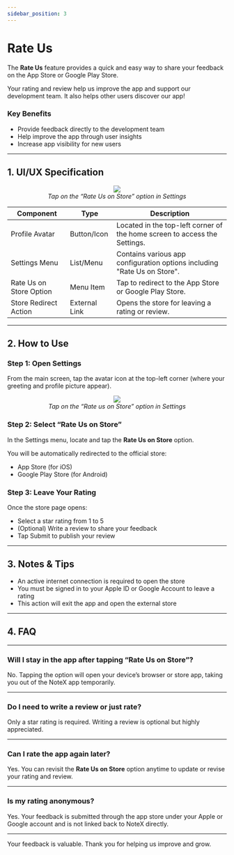```yaml
---
sidebar_position: 3
---
```


# Rate Us 


The **Rate Us** feature provides a quick and easy way to share your feedback on the App Store or Google Play Store.

Your rating and review help us improve the app and support our development team. It also helps other users discover our app!

### Key Benefits

- Provide feedback directly to the development team
- Help improve the app through user insights
- Increase app visibility for new users

---
## 1. UI/UX Specification

<p align="center">
  <img src="https://pub-661d733d32f14d8684c7617d2f2e3372.r2.dev/docs/settings_rate.png"/>
  <br />
  <em>Tap on the “Rate Us on Store” option in Settings</em>
</p>

| Component               | Type        | Description                                                                 |
|-------------------------|-------------|-----------------------------------------------------------------------------|
| Profile Avatar          | Button/Icon | Located in the top-left corner of the home screen to access the Settings.  |
| Settings Menu           | List/Menu   | Contains various app configuration options including "Rate Us on Store".   |
| Rate Us on Store Option| Menu Item   | Tap to redirect to the App Store or Google Play Store.                     |
| Store Redirect Action   | External Link | Opens the store for leaving a rating or review.                            |

---

## 2. How to Use

### Step 1: Open Settings

From the main screen, tap the avatar icon at the top-left corner (where your greeting and profile picture appear).

<p align="center">
  <img src="https://pub-661d733d32f14d8684c7617d2f2e3372.r2.dev/docs/settings_rate.png"/>
  <br />
  <em>Tap on the “Rate us on Store” option in Settings</em>
</p>

### Step 2: Select “Rate Us on Store”

In the Settings menu, locate and tap the **Rate Us on Store** option.

You will be automatically redirected to the official store:

- App Store (for iOS)
- Google Play Store (for Android)

### Step 3: Leave Your Rating

Once the store page opens:

- Select a star rating from 1 to 5
- (Optional) Write a review to share your feedback
- Tap Submit to publish your review

---

## 3. Notes & Tips

- An active internet connection is required to open the store
- You must be signed in to your Apple ID or Google Account to leave a rating
- This action will exit the app and open the external store

---

## 4. FAQ

---

### Will I stay in the app after tapping “Rate Us on Store”?  
No. Tapping the option will open your device’s browser or store app, taking you out of the NoteX app temporarily.

---

### Do I need to write a review or just rate?  
Only a star rating is required. Writing a review is optional but highly appreciated.

---

### Can I rate the app again later?  
Yes. You can revisit the **Rate Us on Store** option anytime to update or revise your rating and review.

---

### Is my rating anonymous?  
Yes. Your feedback is submitted through the app store under your Apple or Google account and is not linked back to NoteX directly.

---

Your feedback is valuable. Thank you for helping us improve and grow.
